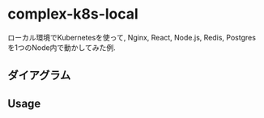# complex-k8s-local
ローカル環境でKubernetesを使って, Nginx, React, Node.js, Redis, Postgresを1つのNode内で動かしてみた例.

## ダイアグラム

## Usage
